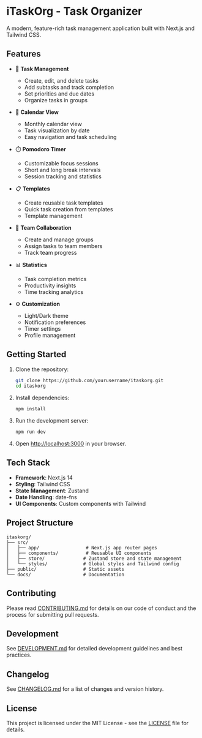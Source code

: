 # iTaskOrg - Task Organizer

A modern, feature-rich task management application built with Next.js and Tailwind CSS.

## Features

- 📝 **Task Management**
  - Create, edit, and delete tasks
  - Add subtasks and track completion
  - Set priorities and due dates
  - Organize tasks in groups

- 📅 **Calendar View**
  - Monthly calendar view
  - Task visualization by date
  - Easy navigation and task scheduling

- ⏱️ **Pomodoro Timer**
  - Customizable focus sessions
  - Short and long break intervals
  - Session tracking and statistics

- 📋 **Templates**
  - Create reusable task templates
  - Quick task creation from templates
  - Template management

- 👥 **Team Collaboration**
  - Create and manage groups
  - Assign tasks to team members
  - Track team progress

- 📊 **Statistics**
  - Task completion metrics
  - Productivity insights
  - Time tracking analytics

- ⚙️ **Customization**
  - Light/Dark theme
  - Notification preferences
  - Timer settings
  - Profile management

## Getting Started

1. Clone the repository:
   ```bash
   git clone https://github.com/yourusername/itaskorg.git
   cd itaskorg
   ```

2. Install dependencies:
   ```bash
   npm install
   ```

3. Run the development server:
   ```bash
   npm run dev
   ```

4. Open [http://localhost:3000](http://localhost:3000) in your browser.

## Tech Stack

- **Framework**: Next.js 14
- **Styling**: Tailwind CSS
- **State Management**: Zustand
- **Date Handling**: date-fns
- **UI Components**: Custom components with Tailwind

## Project Structure

```
itaskorg/
├── src/
│   ├── app/                 # Next.js app router pages
│   ├── components/          # Reusable UI components
│   ├── store/              # Zustand store and state management
│   └── styles/             # Global styles and Tailwind config
├── public/                 # Static assets
└── docs/                   # Documentation
```

## Contributing

Please read [CONTRIBUTING.md](CONTRIBUTING.md) for details on our code of conduct and the process for submitting pull requests.

## Development

See [DEVELOPMENT.md](DEVELOPMENT.md) for detailed development guidelines and best practices.

## Changelog

See [CHANGELOG.md](CHANGELOG.md) for a list of changes and version history.

## License

This project is licensed under the MIT License - see the [LICENSE](LICENSE) file for details.
